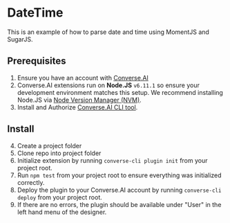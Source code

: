 # DateTime
This is an example of how to parse date and time using MomentJS and SugarJS.

## Prerequisites
1. Ensure you have an account with [Converse.AI](http://www.converse.ai/)
2. Converse.AI extensions run on **Node.JS** `v6.11.1` so ensure your development environment matches this setup. We recommend installing Node.JS via [Node Version Manager (NVM)](https://github.com/creationix/nvm).
3. Install and Authorize [Converse.AI CLI tool](https://dash.readme.io/project/converseai/v2/docs/converse-ai-cli).

## Install
4. Create a project folder
5. Clone repo into project folder
6. Initialize extension by running `converse-cli plugin init` from your project root.
7. Run `npm test` from your project root to ensure everything was initialized correctly.
8. Deploy the plugin to your Converse.AI account by running `converse-cli deploy` from your project root.
9. If there are no errors, the plugin should be available under "User" in the left hand menu of the designer.
